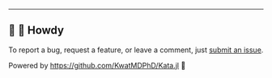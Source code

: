 ---

## 👋 🤠 Howdy

To report a bug, request a feature, or leave a comment, just [submit an issue](https://github.com/KwatMDPhD/Rename.pro/issues/new/choose).

Powered by https://github.com/KwatMDPhD/Kata.jl 🌝
